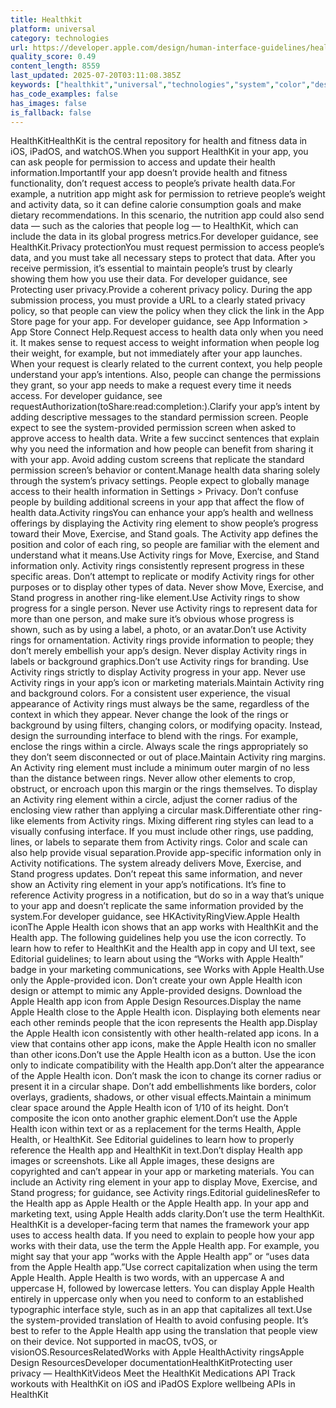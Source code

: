 ```yaml
---
title: Healthkit
platform: universal
category: technologies
url: https://developer.apple.com/design/human-interface-guidelines/healthkit
quality_score: 0.49
content_length: 8559
last_updated: 2025-07-20T03:11:08.385Z
keywords: ["healthkit","universal","technologies","system","color","design","branding","materials","visual","interface","icons","images"]
has_code_examples: false
has_images: false
is_fallback: false
---
```


HealthKitHealthKit is the central repository for health and fitness data in iOS, iPadOS, and watchOS.When you support HealthKit in your app, you can ask people for permission to access and update their health information.ImportantIf your app doesn’t provide health and fitness functionality, don’t request access to people’s private health data.For example, a nutrition app might ask for permission to retrieve people’s weight and activity data, so it can define calorie consumption goals and make dietary recommendations. In this scenario, the nutrition app could also send data — such as the calories that people log — to HealthKit, which can include the data in its global progress metrics.For developer guidance, see HealthKit.Privacy protectionYou must request permission to access people’s data, and you must take all necessary steps to protect that data. After you receive permission, it’s essential to maintain people’s trust by clearly showing them how you use their data. For developer guidance, see Protecting user privacy.Provide a coherent privacy policy. During the app submission process, you must provide a URL to a clearly stated privacy policy, so that people can view the policy when they click the link in the App Store page for your app. For developer guidance, see App Information > App Store Connect Help.Request access to health data only when you need it. It makes sense to request access to weight information when people log their weight, for example, but not immediately after your app launches. When your request is clearly related to the current context, you help people understand your app’s intentions. Also, people can change the permissions they grant, so your app needs to make a request every time it needs access. For developer guidance, see requestAuthorization(toShare:read:completion:).Clarify your app’s intent by adding descriptive messages to the standard permission screen. People expect to see the system-provided permission screen when asked to approve access to health data. Write a few succinct sentences that explain why you need the information and how people can benefit from sharing it with your app. Avoid adding custom screens that replicate the standard permission screen’s behavior or content.Manage health data sharing solely through the system’s privacy settings. People expect to globally manage access to their health information in Settings > Privacy. Don’t confuse people by building additional screens in your app that affect the flow of health data.Activity ringsYou can enhance your app’s health and wellness offerings by displaying the Activity ring element to show people’s progress toward their Move, Exercise, and Stand goals. The Activity app defines the position and color of each ring, so people are familiar with the element and understand what it means.Use Activity rings for Move, Exercise, and Stand information only. Activity rings consistently represent progress in these specific areas. Don’t attempt to replicate or modify Activity rings for other purposes or to display other types of data. Never show Move, Exercise, and Stand progress in another ring-like element.Use Activity rings to show progress for a single person. Never use Activity rings to represent data for more than one person, and make sure it’s obvious whose progress is shown, such as by using a label, a photo, or an avatar.Don’t use Activity rings for ornamentation. Activity rings provide information to people; they don’t merely embellish your app’s design. Never display Activity rings in labels or background graphics.Don’t use Activity rings for branding. Use Activity rings strictly to display Activity progress in your app. Never use Activity rings in your app’s icon or marketing materials.Maintain Activity ring and background colors. For a consistent user experience, the visual appearance of Activity rings must always be the same, regardless of the context in which they appear. Never change the look of the rings or background by using filters, changing colors, or modifying opacity. Instead, design the surrounding interface to blend with the rings. For example, enclose the rings within a circle. Always scale the rings appropriately so they don’t seem disconnected or out of place.Maintain Activity ring margins. An Activity ring element must include a minimum outer margin of no less than the distance between rings. Never allow other elements to crop, obstruct, or encroach upon this margin or the rings themselves. To display an Activity ring element within a circle, adjust the corner radius of the enclosing view rather than applying a circular mask.Differentiate other ring-like elements from Activity rings. Mixing different ring styles can lead to a visually confusing interface. If you must include other rings, use padding, lines, or labels to separate them from Activity rings. Color and scale can also help provide visual separation.Provide app-specific information only in Activity notifications. The system already delivers Move, Exercise, and Stand progress updates. Don’t repeat this same information, and never show an Activity ring element in your app’s notifications. It’s fine to reference Activity progress in a notification, but do so in a way that’s unique to your app and doesn’t replicate the same information provided by the system.For developer guidance, see HKActivityRingView.Apple Health iconThe Apple Health icon shows that an app works with HealthKit and the Health app. The following guidelines help you use the icon correctly. To learn how to refer to HealthKit and the Health app in copy and UI text, see Editorial guidelines; to learn about using the “Works with Apple Health” badge in your marketing communications, see Works with Apple Health.Use only the Apple-provided icon. Don’t create your own Apple Health icon design or attempt to mimic any Apple-provided designs. Download the Apple Health app icon from Apple Design Resources.Display the name Apple Health close to the Apple Health icon. Displaying both elements near each other reminds people that the icon represents the Health app.Display the Apple Health icon consistently with other health-related app icons. In a view that contains other app icons, make the Apple Health icon no smaller than other icons.Don’t use the Apple Health icon as a button. Use the icon only to indicate compatibility with the Health app.Don’t alter the appearance of the Apple Health icon. Don’t mask the icon to change its corner radius or present it in a circular shape. Don’t add embellishments like borders, color overlays, gradients, shadows, or other visual effects.Maintain a minimum clear space around the Apple Health icon of 1/10 of its height. Don’t composite the icon onto another graphic element.Don’t use the Apple Health icon within text or as a replacement for the terms Health, Apple Health, or HealthKit. See Editorial guidelines to learn how to properly reference the Health app and HealthKit in text.Don’t display Health app images or screenshots. Like all Apple images, these designs are copyrighted and can’t appear in your app or marketing materials. You can include an Activity ring element in your app to display Move, Exercise, and Stand progress; for guidance, see Activity rings.Editorial guidelinesRefer to the Health app as Apple Health or the Apple Health app. In your app and marketing text, using Apple Health adds clarity.Don’t use the term HealthKit. HealthKit is a developer-facing term that names the framework your app uses to access health data. If you need to explain to people how your app works with their data, use the term the Apple Health app. For example, you might say that your app “works with the Apple Health app” or “uses data from the Apple Health app.”Use correct capitalization when using the term Apple Health. Apple Health is two words, with an uppercase A and uppercase H, followed by lowercase letters. You can display Apple Health entirely in uppercase only when you need to conform to an established typographic interface style, such as in an app that capitalizes all text.Use the system-provided translation of Health to avoid confusing people. It’s best to refer to the Apple Health app using the translation that people view on their device. Not supported in macOS, tvOS, or visionOS.ResourcesRelatedWorks with Apple HealthActivity ringsApple Design ResourcesDeveloper documentationHealthKitProtecting user privacy — HealthKitVideos Meet the HealthKit Medications API Track workouts with HealthKit on iOS and iPadOS Explore wellbeing APIs in HealthKit